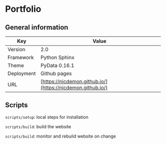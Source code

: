 # Portfolio

## General information

| Key | Value |
|-----|-------|
| Version | 2.0 |
| Framework | Python Sphinx |
| Theme | PyData 0.16.1 |
| Deployment | Github pages |
| URL | [https://nicdemon.github.io/](https://nicdemon.github.io/) |

## Scripts
`scripts/setup`: local steps for installation

`scripts/build`: build the website

`scripts/build`: monitor and rebuild website on change